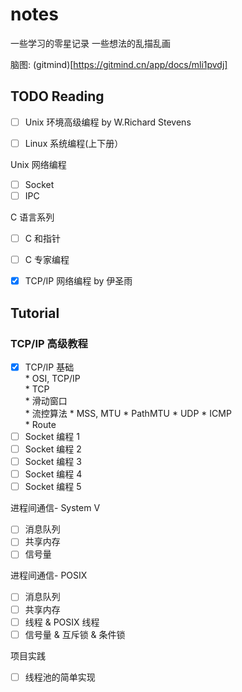 # notes

一些学习的零星记录
一些想法的乱描乱画

脑图:
(gitmind)[https://gitmind.cn/app/docs/mli1pvdj]

## __TODO__ Reading

- [ ] Unix 环境高级编程 by W.Richard Stevens
      
- [ ] Linux 系统编程(上下册）

Unix 网络编程
  - [ ] Socket
  - [ ] IPC

C 语言系列
- [ ] C 和指针  
- [ ] C 专家编程
 
- [x] TCP/IP 网络编程 by 伊圣雨


## Tutorial

### TCP/IP 高级教程
- [x] TCP/IP 基础  
      * OSI, TCP/IP  
      * TCP  
            * 滑动窗口  
            * 流控算法
            * MSS, MTU
      * PathMTU
      * UDP
      * ICMP  
      * Route
- [ ] Socket 编程 1
- [ ] Socket 编程 2
- [ ] Socket 编程 3
- [ ] Socket 编程 4
- [ ] Socket 编程 5

进程间通信- System V

- [ ] 消息队列
- [ ] 共享内存
- [ ] 信号量

进程间通信- POSIX
- [ ] 消息队列
- [ ] 共享内存
- [ ] 线程 & POSIX 线程
- [ ] 信号量 & 互斥锁 & 条件锁

项目实践
- [ ] 线程池的简单实现




